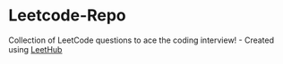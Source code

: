 # Leetcode-Repo
Collection of LeetCode questions to ace the coding interview! - Created using [LeetHub](https://github.com/QasimWani/LeetHub)
